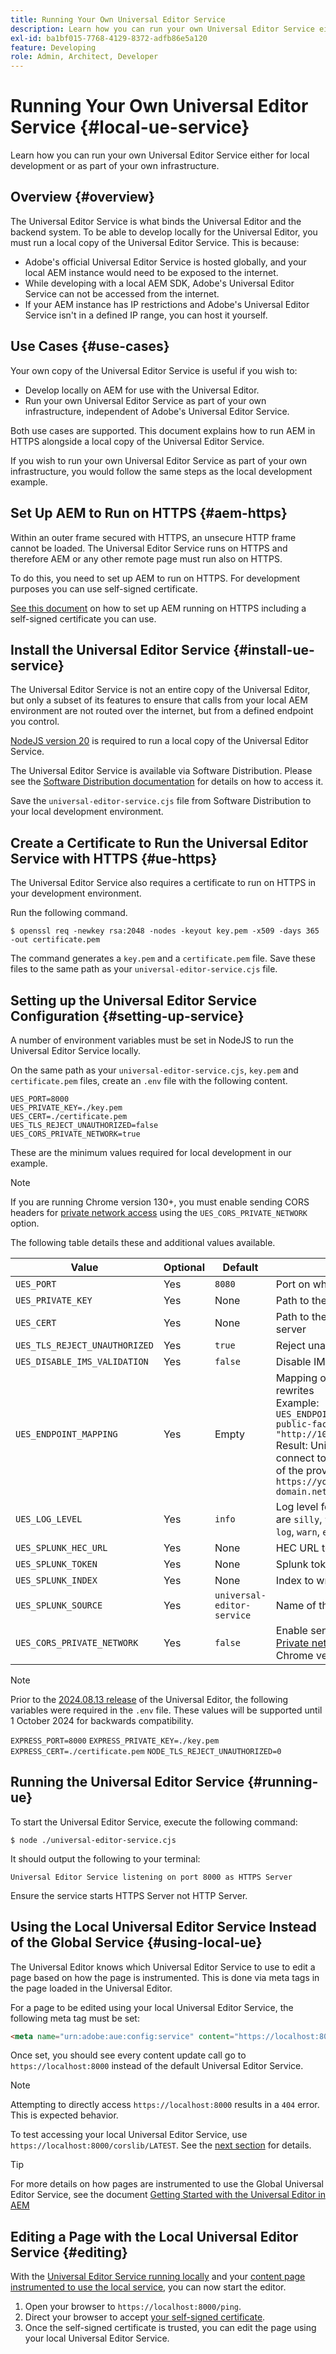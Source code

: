 ```yaml
---
title: Running Your Own Universal Editor Service
description: Learn how you can run your own Universal Editor Service either for local development or as part of your own infrastructure.
exl-id: ba1bf015-7768-4129-8372-adfb86e5a120
feature: Developing
role: Admin, Architect, Developer
---
```


# Running Your Own Universal Editor Service {#local-ue-service}

Learn how you can run your own Universal Editor Service either for local development or as part of your own infrastructure.

## Overview {#overview}

The Universal Editor Service is what binds the Universal Editor and the backend system. To be able to develop locally for the Universal Editor, you must run a local copy of the Universal Editor Service. This is because:

* Adobe's official Universal Editor Service is hosted globally, and your local AEM instance would need to be exposed to the internet.
* While developing with a local AEM SDK, Adobe's Universal Editor Service can not be accessed from the internet.
* If your AEM instance has IP restrictions and Adobe's Universal Editor Service isn't in a defined IP range, you can host it yourself.

## Use Cases {#use-cases}

Your own copy of the Universal Editor Service is useful if you wish to:

* Develop locally on AEM for use with the Universal Editor.
* Run your own Universal Editor Service as part of your own infrastructure, independent of Adobe's Universal Editor Service.

Both use cases are supported. This document explains how to run AEM in HTTPS alongside a local copy of the Universal Editor Service.

If you wish to run your own Universal Editor Service as part of your own infrastructure, you would follow the same steps as the local development example.

## Set Up AEM to Run on HTTPS {#aem-https}

Within an outer frame secured with HTTPS, an unsecure HTTP frame cannot be loaded. The Universal Editor Service runs on HTTPS and therefore AEM or any other remote page must run also on HTTPS.

To do this, you need to set up AEM to run on HTTPS. For development purposes you can use self-signed certificate.

[See this document](https://experienceleague.adobe.com/docs/experience-manager-learn/foundation/security/use-the-ssl-wizard.html) on how to set up AEM running on HTTPS including a self-signed certificate you can use.

## Install the Universal Editor Service {#install-ue-service}

The Universal Editor Service is not an entire copy of the Universal Editor, but only a subset of its features to ensure that calls from your local AEM environment are not routed over the internet, but from a defined endpoint you control.

[NodeJS version 20](https://nodejs.org/en/download/releases) is required to run a local copy of the Universal Editor Service.

The Universal Editor Service is available via Software Distribution. Please see the [Software Distribution documentation](https://experienceleague.adobe.com/docs/experience-cloud/software-distribution/home.html) for details on how to access it.

Save the `universal-editor-service.cjs` file from Software Distribution to your local development environment.

## Create a Certificate to Run the Universal Editor Service with HTTPS {#ue-https}

The Universal Editor Service also requires a certificate to run on HTTPS in your development environment.

Run the following command.

```text
$ openssl req -newkey rsa:2048 -nodes -keyout key.pem -x509 -days 365 -out certificate.pem
```

The command generates a `key.pem` and a `certificate.pem` file. Save these files to the same path as your `universal-editor-service.cjs` file.

## Setting up the Universal Editor Service Configuration {#setting-up-service}

A number of environment variables must be set in NodeJS to run the Universal Editor Service locally.

On the same path as your `universal-editor-service.cjs`, `key.pem` and `certificate.pem` files, create an `.env` file with the following content.

```text
UES_PORT=8000
UES_PRIVATE_KEY=./key.pem
UES_CERT=./certificate.pem
UES_TLS_REJECT_UNAUTHORIZED=false
UES_CORS_PRIVATE_NETWORK=true
```

These are the minimum values required for local development in our example.

>[!NOTE]
>
>If you are running Chrome version 130+, you must enable sending CORS headers for [private network access](https://wicg.github.io/private-network-access/#private-network-request) using the `UES_CORS_PRIVATE_NETWORK` option.


The following table details these and additional values available.

|Value|Optional|Default|Description|
|---|---|---|---|
|`UES_PORT`|Yes|`8080`|Port on which the server runs|
|`UES_PRIVATE_KEY`|Yes|None|Path to the private key for HTTPS server|
|`UES_CERT`|Yes|None|Path to the certification file for HTTPS server|
|`UES_TLS_REJECT_UNAUTHORIZED`|Yes|`true`|Reject unauthorized TLS connections|
|`UES_DISABLE_IMS_VALIDATION`|Yes|`false`|Disable IMS validation|
|`UES_ENDPOINT_MAPPING`|Yes|Empty|Mapping of the endpoints for internal rewrites<br>Example: `UES_ENDPOINT_MAPPING='[{"https://your-public-facing-author-domain.net": "http://10.0.0.1:4502"}]'`<br>Result: Universal Editor Service will connect to `http://10.0.0.1:4502` instead of the provided connection `https://your-public-facing-author-domain.net`|
|`UES_LOG_LEVEL`|Yes|`info`|Log level for the server, possible values are `silly`, `trace`, `debug`, `verbose`, `info`, `log`, `warn`, `error`, and `fatal`|
|`UES_SPLUNK_HEC_URL`|Yes|None|HEC URL to Splunk endpoint|
|`UES_SPLUNK_TOKEN`|Yes|None|Splunk token|
|`UES_SPLUNK_INDEX`|Yes|None|Index to write logs to|
|`UES_SPLUNK_SOURCE`|Yes|`universal-editor-service`|Name of the source in the splunk logs|
|`UES_CORS_PRIVATE_NETWORK`|Yes|`false`|Enable sending CORS headers to allow [Private network](https://wicg.github.io/private-network-access/#private-network-request). Required for users of Chrome version 130+|

>[!NOTE]
>
>Prior to the [2024.08.13 release](/help/release-notes/universal-editor/current.md) of the Universal Editor, the following variables were required in the `.env` file. These values will be supported until 1 October 2024 for backwards compatibility.
>
>`EXPRESS_PORT=8000`
>`EXPRESS_PRIVATE_KEY=./key.pem`
>`EXPRESS_CERT=./certificate.pem`
>`NODE_TLS_REJECT_UNAUTHORIZED=0`

## Running the Universal Editor Service {#running-ue}

To start the Universal Editor Service, execute the following command:

```text
$ node ./universal-editor-service.cjs
```

It should output the following to your terminal:

```text
Universal Editor Service listening on port 8000 as HTTPS Server
```

Ensure the service starts HTTPS Server not HTTP Server.

## Using the Local Universal Editor Service Instead of the Global Service {#using-local-ue}

The Universal Editor knows which Universal Editor Service to use to edit a page based on how the page is instrumented. This is done via meta tags in the page loaded in the Universal Editor.

For a page to be edited using your local Universal Editor Service, the following meta tag must be set:

```html
<meta name="urn:adobe:aue:config:service" content="https://localhost:8000">
```

Once set, you should see every content update call go to `https://localhost:8000` instead of the default Universal Editor Service.

>[!NOTE]
>
>Attempting to directly access `https://localhost:8000` results in a `404` error. This is expected behavior.
>
>To test accessing your local Universal Editor Service, use `https://localhost:8000/corslib/LATEST`. See the [next section](#editing) for details.

>[!TIP]
>
>For more details on how pages are instrumented to use the Global Universal Editor Service, see the document [Getting Started with the Universal Editor in AEM](/help/implementing/universal-editor/getting-started.md#instrument-page)

## Editing a Page with the Local Universal Editor Service {#editing}

With the [Universal Editor Service running locally](#running-ue) and your [content page instrumented to use the local service](#using-loca-ue), you can now start the editor.

1. Open your browser to `https://localhost:8000/ping`.
1. Direct your browser to accept [your self-signed certificate](#ue-https).
1. Once the self-signed certificate is trusted, you can edit the page using your local Universal Editor Service.

